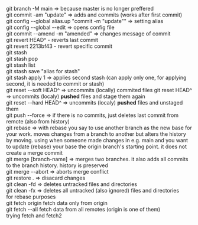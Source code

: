 git branch -M main => because master is no longer preffered  
git commit -am "update" => adds and commits (works after first commit)  
git config --global alias.up "commit -m "update"" => setting alias  
git config --global --edit => opens config file  
git commit --amend -m "amended" => changes message of commit  
git revert HEAD^ - reverts last commit  
git revert 2213bf43 - revert specific commit  
git stash  
git stash pop  
git stash list  
git stash save "alias for stash"  
git stash apply 1 => applies second stash (can apply only one, for applying second, it is needed to commit or stash)  
git reset --soft HEAD^ => uncommits (locally) commited files
git reset HEAD^ => uncommits (localy) **pushed** files and stage them again  
git reset --hard HEAD^ => uncommits (localy) **pushed** files and unstaged them  
git push --force => if there is no commits, just deletes last commit from remote (also from history)  
git rebase => with rebase you say to use another branch as the new base for your work. moves changes from a branch to another but alters the history by moving. using when someone made changes in e.g. main and you want to update (rebase) your base 
the origin branch's starting point. it does not create a merge commit  
git merge [branch-name]  => merges two branches. it also adds all commits to the branch history. history is preserved  
git merge --abort => aborts merge conflict  
git restore . => disacard changes  
git clean -fd => deletes untracked files and directories   
git clean -fx => deletes all untracked (also ignored) files and directories  
for rebase purposes  
git fetch origin fetch data only from origin  
git fetch --all fetch data from all remotes (origin is one of them)  
trying fetch and fetch2